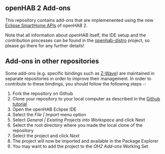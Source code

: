 ## openHAB 2 Add-ons

This repository contains add-ons that are implemenented using the new [Eclipse SmartHome APIs](https://www.eclipse.org/smarthome/documentation/development/bindings/how-to.html) of openHAB 2.

Note that all information about openHAB itself, the IDE setup and the contribution processes can be found in the [openhab-distro](https://github.com/openhab/openhab-distro) project, so please go there for any further details!

## Add-ons in other repositories
Some add-ons (e.g. specific bindings such as [Z-Wave](https://github.com/openhab/org.openhab.binding.zwave)) are maintained in separate repositories in order to improve their management. In order to contribute to these bindings, you should follow the following steps -:

1. Fork the repository on Github
2. Clone your repository to your local computer as described in the [Github tutorial](https://help.github.com/articles/cloning-a-repository/)
3. Open the openHAB Eclipse IDE
4. Select the *File | Import* menu option
5. Select *General | Existing Projects into Workspace* and click Next
6. Select the root directory where you made the local clone of the repository
7. Select the project and click *Next*
8. The project will now be imported and available in the Package Explorer
9. You may want to add the project to the *OH2 Add-ons* Working Set
